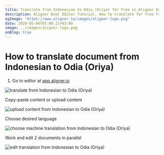 ```yaml
---
title: Translate from Indonesian to Odia (Oriya) for free in Aligner Editor
description: Aligner Dual Editor Tutorial. How to translate for free from Indonesian to Odia (Oriya). Aligner is multilingual document management platform. 
ogImage: "https://www.aligner.io/images/aligner-logo.png"
date: 2020-05-06T07:09:21+03:00
image: ../images/aligner-logo.png
onBlog: true
---
```


# How to translate document from Indonesian to Odia (Oriya)

1. Go to editor at [app.aligner.io](https://app.aligner.io "Aligner App web page")

![translate from Indonesian to Odia (Oriya)](../aligner-blank-editor.png "translate from Indonesian to Odia (Oriya)")

Copy-paste content or upload content

![upload content from Indonesian to Odia (Oriya)](../aligner-uploaded-document.png "upload content from Indonesian to Odia (Oriya)")

Choose desired language

![choose machine translation from Indonesian to Odia (Oriya)](../aligner-language-dropdown.png "choose machine translation from Indonesian to Odia (Oriya)")

Work and edit 2 documents in parallel

![edit translation from Indonesian to Odia (Oriya)](../aligner-double-sitded-editor.png "edit translation from Indonesian to Odia (Oriya)")

